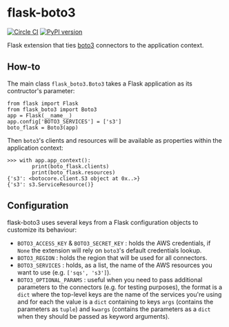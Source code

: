 # flask-boto3

[![Circle CI](https://circleci.com/gh/Ketouem/flask-boto3.svg?style=svg)](https://circleci.com/gh/Ketouem/flask-boto3)
[![PyPI version](https://badge.fury.io/py/flask-boto3.svg)](https://badge.fury.io/py/flask-boto3)

Flask extension that ties [boto3](https://github.com/boto/boto3) connectors to the application context.


## How-to

The main class `flask_boto3.Boto3` takes a Flask application as its contructor's parameter:

```
from flask import Flask
from flask_boto3 import Boto3
app = Flask(__name__)
app.config['BOTO3_SERVICES'] = ['s3']
boto_flask = Boto3(app)
```

Then `boto3`'s clients and resources will be available as properties within the application context:

```
>>> with app.app_context():
        print(boto_flask.clients)
        print(boto_flask.resources)
{'s3': <botocore.client.S3 object at 0x..>}
{'s3': s3.ServiceResource()}
```

## Configuration

flask-boto3 uses several keys from a Flask configuration objects to customize its behaviour:

- `BOTO3_ACCESS_KEY` & `BOTO3_SECRET_KEY` : holds the AWS credentials, if `None` the extension will rely on `boto3`'s default credentials lookup.
- `BOTO3_REGION` : holds the region that will be used for all connectors.
- `BOTO3_SERVICES` : holds, as a list, the name of the AWS resources you want to use (e.g. `['sqs', 's3']`).
- `BOTO3_OPTIONAL_PARAMS` : useful when you need to pass additional parameters to the connectors (e.g. for testing purposes), the format is a `dict` where the top-level keys are the name of the services you're using and for each the value is a `dict` containing to keys `args` (contains the parameters as `tuple`) and `kwargs` (contains the parameters as a `dict` when they should be passed as keyword arguments).